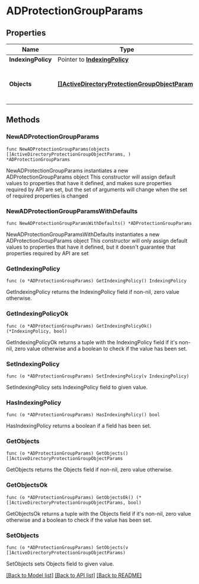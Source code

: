 # ADProtectionGroupParams

## Properties

Name | Type | Description | Notes
------------ | ------------- | ------------- | -------------
**IndexingPolicy** | Pointer to [**IndexingPolicy**](IndexingPolicy.md) |  | [optional] 
**Objects** | [**[]ActiveDirectoryProtectionGroupObjectParams**](ActiveDirectoryProtectionGroupObjectParams.md) | Specifies the list of object ids to be protected. | 

## Methods

### NewADProtectionGroupParams

`func NewADProtectionGroupParams(objects []ActiveDirectoryProtectionGroupObjectParams, ) *ADProtectionGroupParams`

NewADProtectionGroupParams instantiates a new ADProtectionGroupParams object
This constructor will assign default values to properties that have it defined,
and makes sure properties required by API are set, but the set of arguments
will change when the set of required properties is changed

### NewADProtectionGroupParamsWithDefaults

`func NewADProtectionGroupParamsWithDefaults() *ADProtectionGroupParams`

NewADProtectionGroupParamsWithDefaults instantiates a new ADProtectionGroupParams object
This constructor will only assign default values to properties that have it defined,
but it doesn't guarantee that properties required by API are set

### GetIndexingPolicy

`func (o *ADProtectionGroupParams) GetIndexingPolicy() IndexingPolicy`

GetIndexingPolicy returns the IndexingPolicy field if non-nil, zero value otherwise.

### GetIndexingPolicyOk

`func (o *ADProtectionGroupParams) GetIndexingPolicyOk() (*IndexingPolicy, bool)`

GetIndexingPolicyOk returns a tuple with the IndexingPolicy field if it's non-nil, zero value otherwise
and a boolean to check if the value has been set.

### SetIndexingPolicy

`func (o *ADProtectionGroupParams) SetIndexingPolicy(v IndexingPolicy)`

SetIndexingPolicy sets IndexingPolicy field to given value.

### HasIndexingPolicy

`func (o *ADProtectionGroupParams) HasIndexingPolicy() bool`

HasIndexingPolicy returns a boolean if a field has been set.

### GetObjects

`func (o *ADProtectionGroupParams) GetObjects() []ActiveDirectoryProtectionGroupObjectParams`

GetObjects returns the Objects field if non-nil, zero value otherwise.

### GetObjectsOk

`func (o *ADProtectionGroupParams) GetObjectsOk() (*[]ActiveDirectoryProtectionGroupObjectParams, bool)`

GetObjectsOk returns a tuple with the Objects field if it's non-nil, zero value otherwise
and a boolean to check if the value has been set.

### SetObjects

`func (o *ADProtectionGroupParams) SetObjects(v []ActiveDirectoryProtectionGroupObjectParams)`

SetObjects sets Objects field to given value.



[[Back to Model list]](../README.md#documentation-for-models) [[Back to API list]](../README.md#documentation-for-api-endpoints) [[Back to README]](../README.md)


